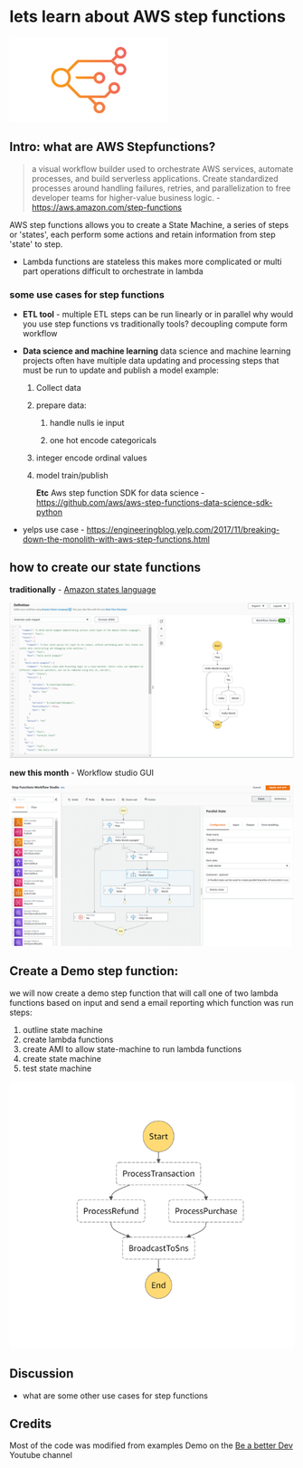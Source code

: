 # lets learn about AWS step functions 

![AWS_StepFunction_icon](assets/stepfunctions_icon.png)

## Intro: what are AWS Stepfunctions? 

> a visual workflow builder used to orchestrate AWS services, automate processes, and build serverless applications.  Create standardized processes around handling failures, retries, and parallelization to free developer teams for higher-value business logic. -   https://aws.amazon.com/step-functions

AWS step functions allows you to create a State Machine, a series of steps or 'states', each perform some actions and retain information from step 'state' to step. 

- Lambda functions are stateless
  this makes more complicated or multi part operations difficult to orchestrate in lambda


### some use cases for step functions

- **ETL tool** - multiple ETL steps can be run linearly or in parallel
  why would you use step functions vs traditionally tools?
  decoupling compute form workflow
  
- **Data science and machine learning** data science and machine learning projects often have multiple data updating and processing steps that must be run to update and publish a model
  example:
  
  1. Collect data 
  
  2. prepare data:
     1. handle nulls ie input 
     
     2. one hot encode categoricals 
    
  3. integer encode ordinal values 
  
  4. model train/publish 
  
       **Etc**
       Aws step function SDK for data science - https://github.com/aws/aws-step-functions-data-science-sdk-python
  
- yelps use case - https://engineeringblog.yelp.com/2017/11/breaking-down-the-monolith-with-aws-step-functions.html 

## how to create our state functions

**traditionally** -  [Amazon states language](https://states-language.net/spec.html) 

![](assets/statemachine_builder.png)

**new this month** - Workflow studio GUI

![](assets/workflow_studio.png)



## Create a Demo step function:

we will now create a demo step function that will call one of two lambda functions based on input and send a email reporting which function was run steps:

1. outline state machine
2. create lambda functions
3. create AMI to allow state-machine to run lambda functions
4. create state machine
5. test state machine

![](assets/demo_workflow.png)

## Discussion

* what are some other use cases for step functions 

## Credits 

Most of the code was modified from examples Demo on the [Be a better Dev](https://www.youtube.com/channel/UCraiFqWi0qSIxXxXN4IHFBQ) Youtube channel 